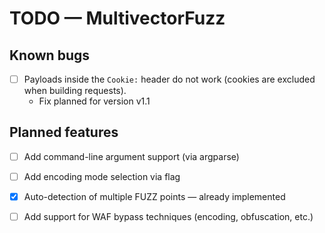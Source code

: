 # TODO — MultivectorFuzz

## Known bugs
- [ ] Payloads inside the `Cookie:` header do not work (cookies are excluded when building requests).
  - Fix planned for version v1.1

## Planned features
- [ ] Add command-line argument support (via argparse)
- [ ] Add encoding mode selection via flag
- [x] Auto-detection of multiple FUZZ points — already implemented
- [ ] Add support for WAF bypass techniques (encoding, obfuscation, etc.)

